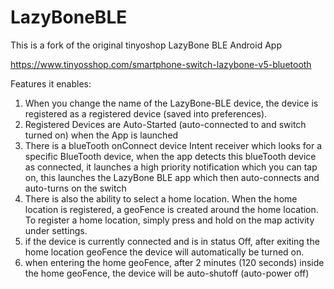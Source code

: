 # LazyBoneBLE 

This is a fork of the original tinyoshop LazyBone BLE Android App

https://www.tinyosshop.com/smartphone-switch-lazybone-v5-bluetooth

Features it enables:
1. When you change the name of the LazyBone-BLE device, the device is registered as a registered device (saved into preferences).
2. Registered Devices are Auto-Started (auto-connected to and switch turned on) when the App is launched
3. There is a blueTooth onConnect device Intent receiver which looks for a specific BlueTooth device, when the app detects this blueTooth device as connected, 
it launches a high priority notification which you can tap on, this launches the LazyBone BLE app which then auto-connects and auto-turns on the switch
4. There is also the ability to select a home location.  When the home location is registered, a geoFence is created around the home location.  To
register a home location, simply press and hold on the map activity under settings.
5. if the device is currently connected and is in status Off, after exiting the home location geoFence the device will automatically be turned on.
6. when entering the home geoFence, after 2 minutes (120 seconds) inside the home geoFence, the device will be auto-shutoff (auto-power off)
